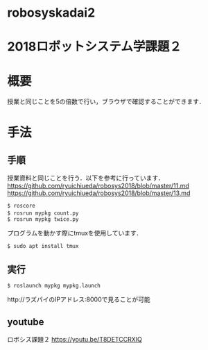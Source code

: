 # robosyskadai2
# 2018ロボットシステム学課題２
# 概要
授業と同じことを5の倍数で行い，ブラウザで確認することができます．
# 手法
## 手順
授業資料と同じことを行う．以下を参考に行っています．
https://github.com/ryuichiueda/robosys2018/blob/master/11.md
https://github.com/ryuichiueda/robosys2018/blob/master/13.md
```
$ roscore
$ rosrun mypkg count.py　
$ rosrun mypkg twice.py
```
プログラムを動かす際にtmuxを使用しています．
```
$ sudo apt install tmux
```
## 実行
```
$ roslaunch mypkg mypkg.launch 
```
http://ラズパイのIPアドレス:8000で見ることが可能
## youtube
ロボシス課題２
https://youtu.be/T8DETCCRXIQ
